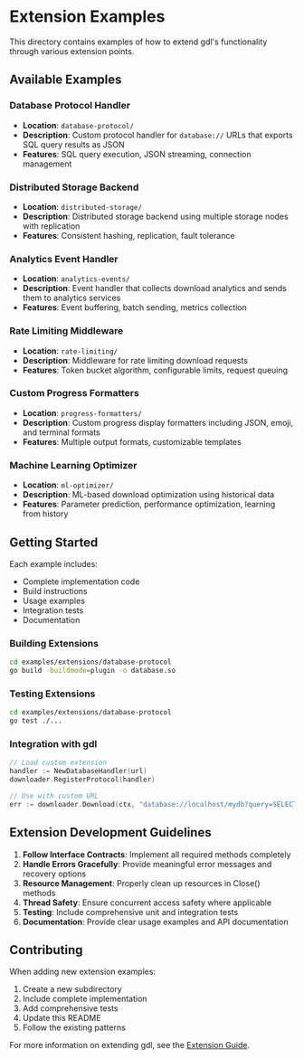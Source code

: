 # Extension Examples

This directory contains examples of how to extend gdl's functionality through various extension points.

## Available Examples

### Database Protocol Handler
- **Location**: `database-protocol/`
- **Description**: Custom protocol handler for `database://` URLs that exports SQL query results as JSON
- **Features**: SQL query execution, JSON streaming, connection management

### Distributed Storage Backend
- **Location**: `distributed-storage/`
- **Description**: Distributed storage backend using multiple storage nodes with replication
- **Features**: Consistent hashing, replication, fault tolerance

### Analytics Event Handler
- **Location**: `analytics-events/`
- **Description**: Event handler that collects download analytics and sends them to analytics services
- **Features**: Event buffering, batch sending, metrics collection

### Rate Limiting Middleware
- **Location**: `rate-limiting/`
- **Description**: Middleware for rate limiting download requests
- **Features**: Token bucket algorithm, configurable limits, request queuing

### Custom Progress Formatters
- **Location**: `progress-formatters/`
- **Description**: Custom progress display formatters including JSON, emoji, and terminal formats
- **Features**: Multiple output formats, customizable templates

### Machine Learning Optimizer
- **Location**: `ml-optimizer/`
- **Description**: ML-based download optimization using historical data
- **Features**: Parameter prediction, performance optimization, learning from history

## Getting Started

Each example includes:
- Complete implementation code
- Build instructions
- Usage examples
- Integration tests
- Documentation

### Building Extensions

```bash
cd examples/extensions/database-protocol
go build -buildmode=plugin -o database.so
```

### Testing Extensions

```bash
cd examples/extensions/database-protocol
go test ./...
```

### Integration with gdl

```go
// Load custom extension
handler := NewDatabaseHandler(url)
downloader.RegisterProtocol(handler)

// Use with custom URL
err := downloader.Download(ctx, "database://localhost/mydb?query=SELECT * FROM users", "users.json", nil)
```

## Extension Development Guidelines

1. **Follow Interface Contracts**: Implement all required methods completely
2. **Handle Errors Gracefully**: Provide meaningful error messages and recovery options
3. **Resource Management**: Properly clean up resources in Close() methods
4. **Thread Safety**: Ensure concurrent access safety where applicable
5. **Testing**: Include comprehensive unit and integration tests
6. **Documentation**: Provide clear usage examples and API documentation

## Contributing

When adding new extension examples:

1. Create a new subdirectory
2. Include complete implementation
3. Add comprehensive tests
4. Update this README
5. Follow the existing patterns

For more information on extending gdl, see the [Extension Guide](../../docs/EXTENDING.md).
